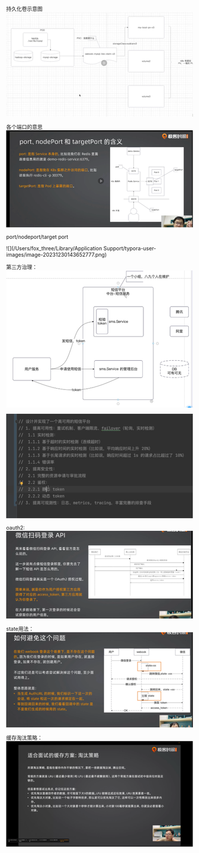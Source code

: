 持久化卷示意图
![img.png](img.png)

各个端口的意思
![img_2.png](img_2.png)



port/nodeport/target port

![](/Users/fox_three/Library/Application Support/typora-user-images/image-20231230143652777.png)



第三方治理：
![img_3.png](img_3.png)      

![img_4.png](img_4.png) 

oauth2:
![img_5.png](img_5.png)

state用法：
![img_6.png](img_6.png)

缓存淘汰策略：
![img_7.png](img_7.png)